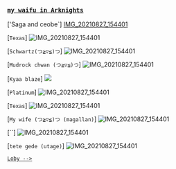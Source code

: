 ### [`my waifu in Arknights`](https://play.google.com/store/apps/details?id=com.YoStarEN.Arknights&hl=en_US&gl=US)
['Saga and ceobe`]
[IMG_20210827_154401](https://cdn.donmai.us/original/5d/0a/__ceobe_and_saga_arknights_drawn_by_wan_jue__5d0a539cd17a7d234bdf7a243fe36fcd.png)

[`Texas`]
![IMG_20210827_154401](https://cdn.donmai.us/original/29/58/__texas_arknights_drawn_by_0_znanimo__2958015d53e620fc21b64ed83865ec31.jpg)

[`Schwartz(つ≧▽≦)つ`]
![IMG_20210827_154401](https://cdn.donmai.us/original/48/d3/__schwarz_and_schwarz_arknights_drawn_by_blazpu__48d30f307b74873ba275de478959c716.jpg)

[`Mudrock chwan (つ≧▽≦)つ`]
![IMG_20210827_154401](https://cdn.donmai.us/original/e7/ea/__mudrock_arknights_drawn_by_ru_zhai__e7ea231c3d30572bfa79a0f6beb3c487.jpg)

[`Kyaa blaze`]
![](https://cdn.donmai.us/original/6f/b6/__blaze_arknights_drawn_by_chaji_h__6fb631c591dfa69bcc893f769f35bc60.png)

[`Platinum`]
![IMG_20210827_154401](https://cdn.donmai.us/crop/eb/99/eb991876b8297513c67a7e7549298159.jpg)

[`Texas`]
![IMG_20210827_154401](https://cdn.donmai.us/crop/9a/14/9a1458e551bd07c333f0278bb940822f.jpg)

[`My wife (つ≧▽≦)つ (magallan)`]
![IMG_20210827_154401](https://cdn.donmai.us/original/c4/c6/__magallan_and_magallan_arknights_drawn_by_aogisa__c4c6a29678063c390d24e248ba7cab36.jpg)

[``]
![IMG_20210827_154401](civilZgo)

[`tete gede (utage)`]
![IMG_20210827_154401](https://cdn.donmai.us/original/f8/f5/__utage_and_utage_arknights_drawn_by_unknownnoname0__f8f5adbc5c58212d41324ae667da2aad.jpg)


[`Loby -->`](https://github.com/civilZgo)
